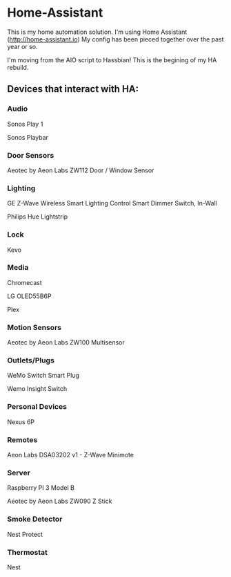 # Home-Assistant

This is my home automation solution. I'm using Home Assistant (http://home-assistant.io) My config has been pieced together over the past year or so.

I'm moving from the AIO script to Hassbian! This is the begining of my HA rebuild.

## Devices that interact with HA:

### Audio
Sonos Play 1

Sonos Playbar

### Door Sensors
Aeotec by Aeon Labs ZW112 Door / Window Sensor

### Lighting
GE Z-Wave Wireless Smart Lighting Control Smart Dimmer Switch, In-Wall

Philips Hue Lightstrip

### Lock
Kevo

### Media
Chromecast

LG OLED55B6P 

Plex

### Motion Sensors
Aeotec by Aeon Labs ZW100 Multisensor

### Outlets/Plugs
WeMo Switch Smart Plug

Wemo Insight Switch

### Personal Devices
Nexus 6P

### Remotes
Aeon Labs DSA03202 v1 - Z-Wave Minimote

### Server
Raspberry PI 3 Model B

Aeotec by Aeon Labs ZW090 Z Stick

### Smoke Detector
Nest Protect

### Thermostat
Nest
